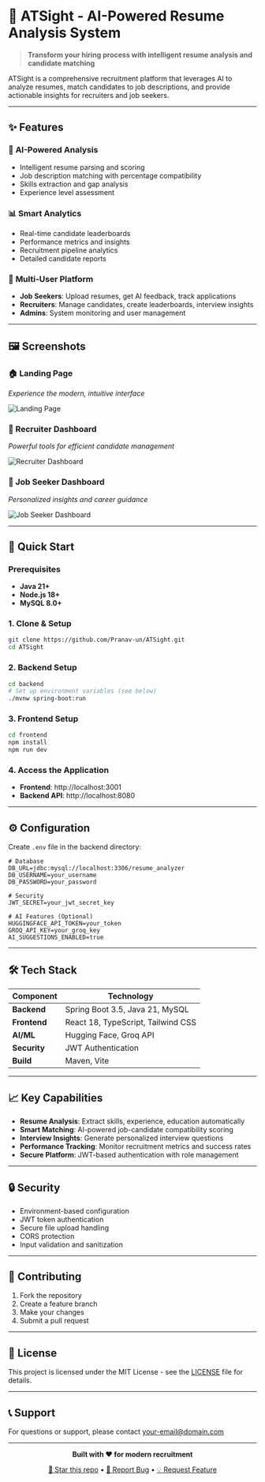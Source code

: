 # 🎯 ATSight - AI-Powered Resume Analysis System

> **Transform your hiring process with intelligent resume analysis and candidate matching**

ATSight is a comprehensive recruitment platform that leverages AI to analyze resumes, match candidates to job descriptions, and provide actionable insights for recruiters and job seekers.

---

## ✨ Features

### 🤖 **AI-Powered Analysis**

- Intelligent resume parsing and scoring
- Job description matching with percentage compatibility
- Skills extraction and gap analysis
- Experience level assessment

### 📊 **Smart Analytics**

- Real-time candidate leaderboards
- Performance metrics and insights
- Recruitment pipeline analytics
- Detailed candidate reports

### 👥 **Multi-User Platform**

- **Job Seekers**: Upload resumes, get AI feedback, track applications
- **Recruiters**: Manage candidates, create leaderboards, interview insights
- **Admins**: System monitoring and user management

---

## 🖼️ Screenshots

### 🏠 Landing Page

_Experience the modern, intuitive interface_

<!-- Add your landing page screenshot here -->

![Landing Page](screenshots/landing-page.png)

### 👔 Recruiter Dashboard

_Powerful tools for efficient candidate management_

<!-- Add your recruiter dashboard screenshot here -->

![Recruiter Dashboard](screenshots/recruiter-dashboard.png)

### 💼 Job Seeker Dashboard

_Personalized insights and career guidance_

<!-- Add your job seeker dashboard screenshot here -->

![Job Seeker Dashboard](screenshots/job-seeker-dashboard.png)

---

## 🚀 Quick Start

### Prerequisites

- **Java 21+**
- **Node.js 18+**
- **MySQL 8.0+**

### 1. Clone & Setup

```bash
git clone https://github.com/Pranav-un/ATSight.git
cd ATSight
```

### 2. Backend Setup

```bash
cd backend
# Set up environment variables (see below)
./mvnw spring-boot:run
```

### 3. Frontend Setup

```bash
cd frontend
npm install
npm run dev
```

### 4. Access the Application

- **Frontend**: http://localhost:3001
- **Backend API**: http://localhost:8080

---

## ⚙️ Configuration

Create `.env` file in the backend directory:

```env
# Database
DB_URL=jdbc:mysql://localhost:3306/resume_analyzer
DB_USERNAME=your_username
DB_PASSWORD=your_password

# Security
JWT_SECRET=your_jwt_secret_key

# AI Features (Optional)
HUGGINGFACE_API_TOKEN=your_token
GROQ_API_KEY=your_groq_key
AI_SUGGESTIONS_ENABLED=true
```

---

## 🛠️ Tech Stack

| Component    | Technology                         |
| ------------ | ---------------------------------- |
| **Backend**  | Spring Boot 3.5, Java 21, MySQL    |
| **Frontend** | React 18, TypeScript, Tailwind CSS |
| **AI/ML**    | Hugging Face, Groq API             |
| **Security** | JWT Authentication                 |
| **Build**    | Maven, Vite                        |

---

## 📈 Key Capabilities

- **Resume Analysis**: Extract skills, experience, education automatically
- **Smart Matching**: AI-powered job-candidate compatibility scoring
- **Interview Insights**: Generate personalized interview questions
- **Performance Tracking**: Monitor recruitment metrics and success rates
- **Secure Platform**: JWT-based authentication with role management

---

## 🔒 Security

- Environment-based configuration
- JWT token authentication
- Secure file upload handling
- CORS protection
- Input validation and sanitization

---

## 🤝 Contributing

1. Fork the repository
2. Create a feature branch
3. Make your changes
4. Submit a pull request

---

## 📄 License

This project is licensed under the MIT License - see the [LICENSE](LICENSE) file for details.

---

## 📞 Support

For questions or support, please contact [your-email@domain.com](mailto:your-email@domain.com)

---

<div align="center">

**Built with ❤️ for modern recruitment**

[🌟 Star this repo](https://github.com/Pranav-un/ATSight) • [🐛 Report Bug](https://github.com/Pranav-un/ATSight/issues) • [💡 Request Feature](https://github.com/Pranav-un/ATSight/issues)

</div>
